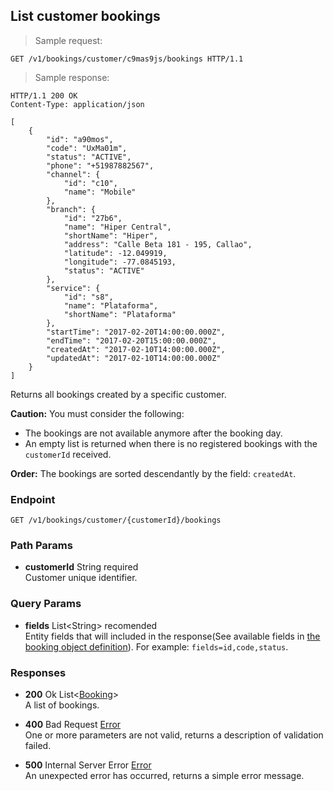 
## List customer bookings

> Sample request:

```http
GET /v1/bookings/customer/c9mas9js/bookings HTTP/1.1
```

> Sample response:

```http
HTTP/1.1 200 OK
Content-Type: application/json

[
    {
        "id": "a90mos",
        "code": "UxMa01m",
        "status": "ACTIVE",
        "phone": "+51987882567",
        "channel": {
            "id": "c10",
            "name": "Mobile"
        },
        "branch": {
            "id": "27b6",
            "name": "Hiper Central",
            "shortName": "Hiper",
            "address": "Calle Beta 181 - 195, Callao",
            "latitude": -12.049919,
            "longitude": -77.0845193,
            "status": "ACTIVE"
        },
        "service": {
            "id": "s8",
            "name": "Plataforma",
            "shortName": "Plataforma"
        },
        "startTime": "2017-02-20T14:00:00.000Z",
        "endTime": "2017-02-20T15:00:00.000Z",
        "createdAt": "2017-02-10T14:00:00.000Z",
        "updatedAt": "2017-02-10T14:00:00.000Z"
    }
]
```

Returns all bookings created by a specific customer.

<aside class="warning">
    <strong>Caution:</strong>
    You must consider the following:
    <ul>
        <li>The bookings are not available anymore after the booking day.</li>
        <li>An empty list is returned when there is no registered bookings with the <code>customerId</code> received.</li>
    <ul>
</aside>

<aside class="notice">
    <strong>Order:</strong>
    The bookings are sorted descendantly by the field: <code>createdAt</code>.
</aside>

### Endpoint

`GET /v1/bookings/customer/{customerId}/bookings`

### Path Params

* **customerId** <span class="param-type">String</span> <span class="required-param">required</span><br>
Customer unique identifier.

### Query Params

* **fields** <span class="param-type">List\<String\></span> <span class="recomended-param">recomended</span><br>
Entity fields that will included in the response(See available fields in [the booking object definition](#booking)). For example: `fields=id,code,status`.

### Responses

* **200** <span class="verb-description">Ok</span> <span class="param-type">List\<[Booking](#booking)\></span><br>
A list of bookings.

* **400** <span class="verb-description">Bad Request</span> <span class="param-type">[Error](#error)</span><br>
One or more parameters are not valid, returns a description of validation failed.

* **500** <span class="verb-description">Internal Server Error</span> <span class="param-type">[Error](#error)</span><br>
An unexpected error has occurred, returns a simple error message.
